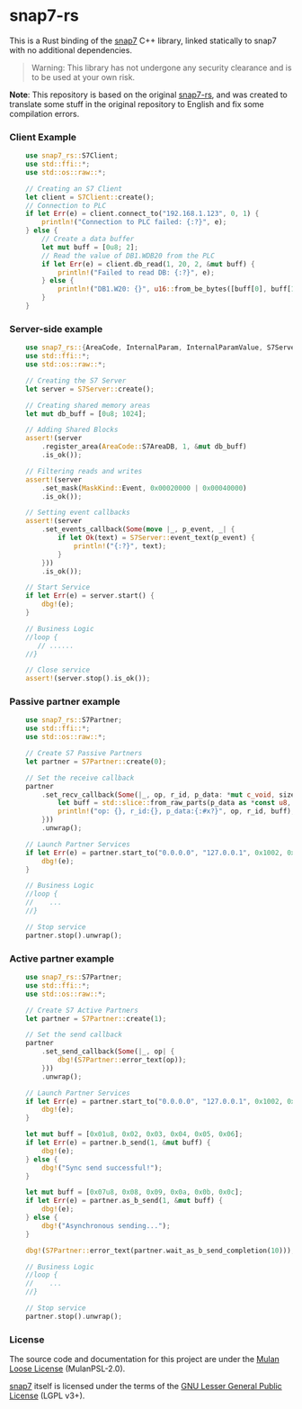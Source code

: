 # snap7-rs

This is a Rust binding of the [snap7](http://snap7.sourceforge.net/) C++ library, linked statically to snap7 with no additional dependencies.

> Warning: This library has not undergone any security clearance and is to be used at your own risk.

**Note**: This repository is based on the original [snap7-rs](https://gitee.com/gmg137/snap7-rs.git), and was created to translate some stuff in the original repository to English and fix some compilation errors.

### Client Example
```rust
    use snap7_rs::S7Client;
    use std::ffi::*;
    use std::os::raw::*;

    // Creating an S7 Client
    let client = S7Client::create();
    // Connection to PLC
    if let Err(e) = client.connect_to("192.168.1.123", 0, 1) {
        println!("Connection to PLC failed: {:?}", e);
    } else {
        // Create a data buffer
        let mut buff = [0u8; 2];
        // Read the value of DB1.WDB20 from the PLC
        if let Err(e) = client.db_read(1, 20, 2, &mut buff) {
            println!("Failed to read DB: {:?}", e);
        } else {
            println!("DB1.W20: {}", u16::from_be_bytes([buff[0], buff[1]]));
        }
    }
```

### Server-side example
```rust
    use snap7_rs::{AreaCode, InternalParam, InternalParamValue, S7Server, MaskKind};
    use std::ffi::*;
    use std::os::raw::*;

    // Creating the S7 Server
    let server = S7Server::create();

    // Creating shared memory areas
    let mut db_buff = [0u8; 1024];

    // Adding Shared Blocks
    assert!(server
        .register_area(AreaCode::S7AreaDB, 1, &mut db_buff)
        .is_ok());

    // Filtering reads and writes
    assert!(server
        .set_mask(MaskKind::Event, 0x00020000 | 0x00040000)
        .is_ok());

    // Setting event callbacks
    assert!(server
        .set_events_callback(Some(move |_, p_event, _| {
            if let Ok(text) = S7Server::event_text(p_event) {
                println!("{:?}", text);
            }
        }))
        .is_ok());

    // Start Service
    if let Err(e) = server.start() {
        dbg!(e);
    }

    // Business Logic
    //loop {
       // ......
    //}

    // Close service
    assert!(server.stop().is_ok());
```

### Passive partner example
```rust
    use snap7_rs::S7Partner;
    use std::ffi::*;
    use std::os::raw::*;

    // Create S7 Passive Partners
    let partner = S7Partner::create(0);

    // Set the receive callback
    partner
        .set_recv_callback(Some(|_, op, r_id, p_data: *mut c_void, size: i32| unsafe {
            let buff = std::slice::from_raw_parts(p_data as *const u8, size as usize);
            println!("op: {}, r_id:{}, p_data:{:#x?}", op, r_id, buff);
        }))
        .unwrap();

    // Launch Partner Services
    if let Err(e) = partner.start_to("0.0.0.0", "127.0.0.1", 0x1002, 0x1002) {
        dbg!(e);
    }

    // Business Logic
    //loop {
    //    ...
    //}

    // Stop service
    partner.stop().unwrap();
```

### Active partner example
```rust
    use snap7_rs::S7Partner;
    use std::ffi::*;
    use std::os::raw::*;

    // Create S7 Active Partners
    let partner = S7Partner::create(1);

    // Set the send callback
    partner
        .set_send_callback(Some(|_, op| {
            dbg!(S7Partner::error_text(op));
        }))
        .unwrap();

    // Launch Partner Services
    if let Err(e) = partner.start_to("0.0.0.0", "127.0.0.1", 0x1002, 0x1002) {
        dbg!(e);
    }

    let mut buff = [0x01u8, 0x02, 0x03, 0x04, 0x05, 0x06];
    if let Err(e) = partner.b_send(1, &mut buff) {
        dbg!(e);
    } else {
        dbg!("Sync send successful!");
    }

    let mut buff = [0x07u8, 0x08, 0x09, 0x0a, 0x0b, 0x0c];
    if let Err(e) = partner.as_b_send(1, &mut buff) {
        dbg!(e);
    } else {
        dbg!("Asynchronous sending...");
    }

    dbg!(S7Partner::error_text(partner.wait_as_b_send_completion(10)));

    // Business Logic
    //loop {
    //    ...
    //}

    // Stop service
    partner.stop().unwrap();
```

### License
The source code and documentation for this project are under the [Mulan Loose License](LICENSE) (MulanPSL-2.0).

[snap7](http://snap7.sourceforge.net/) itself is licensed under the terms of the [GNU Lesser General Public License](https://www.gnu.org/licenses/lgpl-3.0.html) (LGPL v3+).
